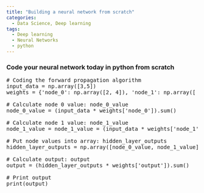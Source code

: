 ```yaml
---
title: "Building a neural network from scratch"
categories:
  - Data Science, Deep learning
tags:
  - Deep learning
  - Neural Networks
  - python
---
```


### Code your neural network today in python from scratch



<pre>
# Coding the forward propagation algorithm
input_data = np.array([3,5])
weights = {'node_0': np.array([2, 4]), 'node_1': np.array([ 4, -5]), 'output': np.array([2, 7])}

# Calculate node 0 value: node_0_value
node_0_value = (input_data * weights['node_0']).sum()

# Calculate node 1 value: node_1_value
node_1_value = node_1_value = (input_data * weights['node_1']).sum()

# Put node values into array: hidden_layer_outputs
hidden_layer_outputs = np.array([node_0_value, node_1_value])

# Calculate output: output
output = (hidden_layer_outputs * weights['output']).sum()

# Print output
print(output)
</pre>
